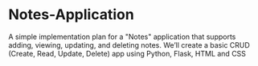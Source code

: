 # Notes-Application
A simple implementation plan for a "Notes" application that supports adding, viewing, updating, and deleting notes. We’ll create a basic CRUD (Create, Read, Update, Delete) app using Python, Flask, HTML and CSS
